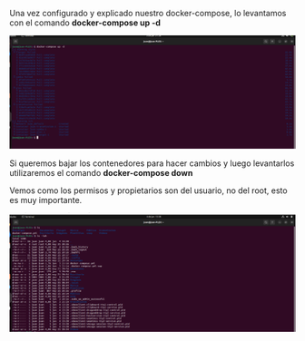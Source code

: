 Una vez configurado y explicado nuestro docker-compose, lo levantamos con el comando **docker-compose up -d** 

![](/IMG/15.PNG)


Si queremos bajar los contenedores para hacer cambios y luego levantarlos utilizaremos el comando **docker-compose down**

Vemos como los permisos y propietarios son del usuario, no del root, esto es muy importante.


![](/IMG/16.PNG)
